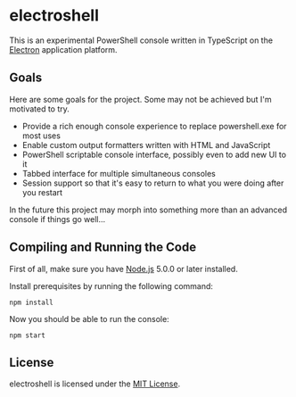 # electroshell

This is an experimental PowerShell console written in TypeScript on the [Electron](http://electron.atom.io/)
application platform.

## Goals

Here are some goals for the project.  Some may not be achieved but I'm motivated to try.

- Provide a rich enough console experience to replace powershell.exe for most uses
- Enable custom output formatters written with HTML and JavaScript
- PowerShell scriptable console interface, possibly even to add new UI to it
- Tabbed interface for multiple simultaneous consoles
- Session support so that it's easy to return to what you were doing after you restart

In the future this project may morph into something more than an advanced console if
things go well...

## Compiling and Running the Code

First of all, make sure you have [Node.js](https://nodejs.org/en/) 5.0.0 or later installed.

Install prerequisites by running the following command:

`npm install`

Now you should be able to run the console:

`npm start`

## License

electroshell is licensed under the [MIT License](LICENSE).